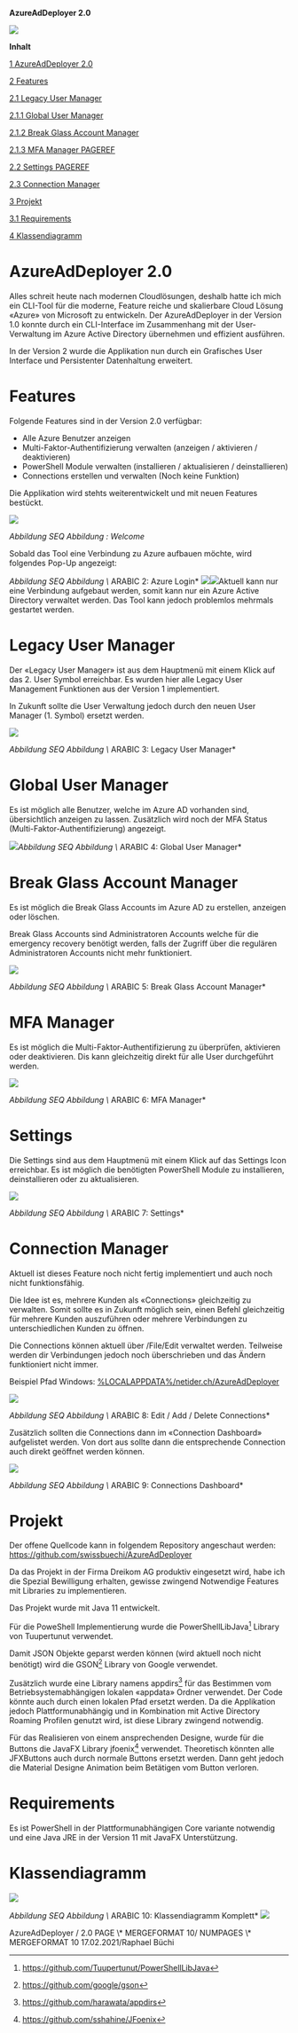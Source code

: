 ﻿**AzureAdDeployer 2.0**

![](Aspose.Words.a32bae91-5e88-4876-a7f9-37565d642bbc.002.png)


**Inhalt**

[1	AzureAdDeployer 2.0](#_Toc64457030)

[2	Features](#_Toc64457031)

[2.1	Legacy User Manager](#_Toc64457032)

[2.1.1	Global User Manager](#_Toc64457033)

[2.1.2	Break Glass Account Manager](#_Toc64457034)

[2.1.3	MFA Manager	 PAGEREF](#_Toc64457035)

[2.2	Settings	 PAGEREF](#_Toc64457036)

[2.3	Connection Manager](#_Toc64457037)

[3	Projekt](#_Toc64457038)

[3.1	Requirements](#_Toc64457039)

[4	Klassendiagramm](#_Toc64457040)




# **AzureAdDeployer 2.0**
Alles schreit heute nach modernen Cloudlösungen, deshalb hatte ich mich ein CLI-Tool für die moderne, Feature reiche und skalierbare Cloud Lösung «Azure» von Microsoft zu entwickeln. Der AzureAdDeployer in der Version 1.0 konnte durch ein CLI-Interface im Zusammenhang mit der User-Verwaltung im Azure Active Directory übernehmen und effizient ausführen.

In der Version 2 wurde die Applikation nun durch ein Grafisches User Interface und Persistenter Datenhaltung erweitert.
# **Features**
Folgende Features sind in der Version 2.0 verfügbar:

- Alle Azure Benutzer anzeigen
- Multi-Faktor-Authentifizierung verwalten (anzeigen / aktivieren / deaktivieren)
- PowerShell Module verwalten (installieren / aktualisieren / deinstallieren)
- Connections erstellen und verwalten (Noch keine Funktion)

Die Applikation wird stehts weiterentwickelt und mit neuen Features bestückt.

![](Aspose.Words.a32bae91-5e88-4876-a7f9-37565d642bbc.003.png)

*Abbildung  SEQ Abbildung : Welcome*



Sobald das Tool eine Verbindung zu Azure aufbauen möchte, wird folgendes Pop-Up angezeigt:

*Abbildung  SEQ Abbildung \\* ARABIC 2: Azure Login*
![](Aspose.Words.a32bae91-5e88-4876-a7f9-37565d642bbc.004.png)![](Aspose.Words.a32bae91-5e88-4876-a7f9-37565d642bbc.005.png)Aktuell kann nur eine Verbindung aufgebaut werden, somit kann nur ein Azure Active Directory verwaltet werden. Das Tool kann jedoch problemlos mehrmals gestartet werden.
# **Legacy User Manager**
Der «Legacy User Manager» ist aus dem Hauptmenü mit einem Klick auf das 2. User Symbol erreichbar. Es wurden hier alle Legacy User Management Funktionen aus der Version 1 implementiert.

In Zukunft sollte die User Verwaltung jedoch durch den neuen User Manager (1. Symbol) ersetzt werden.

![](Aspose.Words.a32bae91-5e88-4876-a7f9-37565d642bbc.006.png)

*Abbildung  SEQ Abbildung \\* ARABIC 3: Legacy User Manager*
# **Global User Manager**
Es ist möglich alle Benutzer, welche im Azure AD vorhanden sind, übersichtlich anzeigen zu lassen. Zusätzlich wird noch der MFA Status (Multi-Faktor-Authentifizierung) angezeigt.

![](Aspose.Words.a32bae91-5e88-4876-a7f9-37565d642bbc.007.png)*Abbildung  SEQ Abbildung \\* ARABIC 4: Global User Manager*
# **Break Glass Account Manager**
Es ist möglich die Break Glass Accounts im Azure AD zu erstellen, anzeigen oder löschen.

Break Glass Accounts sind Administratoren Accounts welche für die emergency recovery benötigt werden, falls der Zugriff über die regulären Administratoren Accounts nicht mehr funktioniert.

![](Aspose.Words.a32bae91-5e88-4876-a7f9-37565d642bbc.008.png)

*Abbildung  SEQ Abbildung \\* ARABIC 5: Break Glass Account Manager*
# **MFA Manager**
Es ist möglich die Multi-Faktor-Authentifizierung zu überprüfen, aktivieren oder deaktivieren. Dis kann gleichzeitig direkt für alle User durchgeführt werden.

![](Aspose.Words.a32bae91-5e88-4876-a7f9-37565d642bbc.009.png)

*Abbildung  SEQ Abbildung \\* ARABIC 6: MFA Manager*


# **Settings**
Die Settings sind aus dem Hauptmenü mit einem Klick auf das Settings Icon erreichbar. Es ist möglich die benötigten PowerShell Module zu installieren, deinstallieren oder zu aktualisieren.

![](Aspose.Words.a32bae91-5e88-4876-a7f9-37565d642bbc.010.png)

*Abbildung  SEQ Abbildung \\* ARABIC 7: Settings*


# **Connection Manager**
Aktuell ist dieses Feature noch nicht fertig implementiert und auch noch nicht funktionsfähig.

Die Idee ist es, mehrere Kunden als «Connections» gleichzeitig zu verwalten. Somit sollte es in Zukunft möglich sein, einen Befehl gleichzeitig für mehrere Kunden auszuführen oder mehrere Verbindungen zu unterschiedlichen Kunden zu öffnen.

Die Connections können aktuell über /File/Edit verwaltet werden. Teilweise werden dir Verbindungen jedoch noch überschrieben und das Ändern funktioniert nicht immer. 

Beispiel Pfad Windows: [%LOCALAPPDATA%/netider.ch/AzureAdDeployer](%25LOCALAPPDATA%25/netider.ch/AzureAdDeployer)

![](Aspose.Words.a32bae91-5e88-4876-a7f9-37565d642bbc.011.png)

*Abbildung  SEQ Abbildung \\* ARABIC 8: Edit / Add / Delete Connections*

Zusätzlich sollten die Connections dann im «Connection Dashboard» aufgelistet werden. Von dort aus sollte dann die entsprechende Connection auch direkt geöffnet werden können.

![](Aspose.Words.a32bae91-5e88-4876-a7f9-37565d642bbc.012.png)

*Abbildung  SEQ Abbildung \\* ARABIC 9: Connections Dashboard*
# **Projekt**
Der offene Quellcode kann in folgendem Repository angeschaut werden: <https://github.com/swissbuechi/AzureAdDeployer>

Da das Projekt in der Firma Dreikom AG produktiv eingesetzt wird, habe ich die Spezial Bewilligung erhalten, gewisse zwingend Notwendige Features mit Libraries zu implementieren.

Das Projekt wurde mit Java 11 entwickelt.

Für die PoweShell Implementierung wurde die PowerShellLibJava[^1] Library von Tuupertunut verwendet.

Damit JSON Objekte geparst werden können (wird aktuell noch nicht benötigt) wird die GSON[^2] Library von Google verwendet.

Zusätzlich wurde eine Library namens appdirs[^3] für das Bestimmen vom Betriebsystemabhängigen lokalen «appdata» Ordner verwendet. Der Code könnte auch durch einen lokalen Pfad ersetzt werden. Da die Applikation jedoch Plattformunabhängig und in Kombination mit Active Directory Roaming Profilen genutzt wird, ist diese Library zwingend notwendig.

Für das Realisieren von einem ansprechenden Designe, wurde für die Buttons die JavaFX Library jfoenix[^4] verwendet. Theoretisch könnten alle JFXButtons auch durch normale Buttons ersetzt werden. Dann geht jedoch die Material Designe Animation beim Betätigen vom Button verloren.
# **Requirements**
Es ist PowerShell in der Plattformunabhängigen Core variante notwendig und eine Java JRE in der Version 11 mit JavaFX Unterstützung.


# **Klassendiagramm**
![](Aspose.Words.a32bae91-5e88-4876-a7f9-37565d642bbc.013.png)

*Abbildung  SEQ Abbildung \\* ARABIC 10: Klassendiagramm Komplett*
![](Aspose.Words.a32bae91-5e88-4876-a7f9-37565d642bbc.014.png)

AzureAdDeployer / 2.0	 PAGE   \\* MERGEFORMAT 10/ NUMPAGES   \\* MERGEFORMAT 10	17.02.2021/Raphael Büchi


[^1]: <https://github.com/Tuupertunut/PowerShellLibJava>
[^2]: <https://github.com/google/gson>
[^3]: <https://github.com/harawata/appdirs>
[^4]: <https://github.com/sshahine/JFoenix>

    
